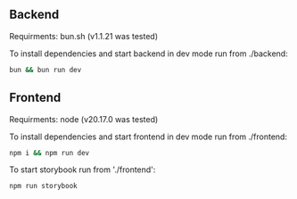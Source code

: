 ## Backend

Requirments: bun.sh (v1.1.21 was tested)

To install dependencies and start backend in dev mode run from ./backend:

```sh
bun && bun run dev
```

## Frontend

Requirments: node (v20.17.0 was tested)

To install dependencies and start frontend in dev mode run from ./frontend:

```sh
npm i && npm run dev
```

To start storybook run from './frontend':

```sh
npm run storybook
```
